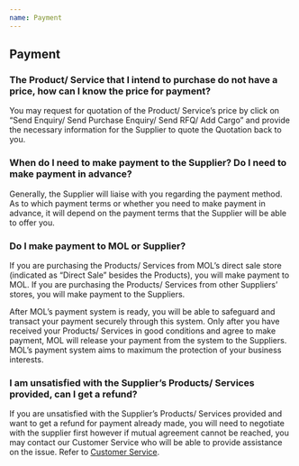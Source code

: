 ```yaml
---
name: Payment
---
```


## Payment

###  The Product/ Service that I intend to purchase do not have a price, how can I know the price for payment?

You may request for quotation of the Product/ Service’s price by click on “Send Enquiry/ Send Purchase Enquiry/ Send RFQ/ Add Cargo” and provide the necessary information for the Supplier to quote the Quotation back to you.

###  When do I need to make payment to the Supplier? Do I need to make payment in advance?

Generally, the Supplier will liaise with you regarding the payment method. As to which payment terms or whether you need to make payment in advance, it will depend on the payment terms that the Supplier will be able to offer you.   

###  Do I make payment to MOL or Supplier?

If you are purchasing the Products/ Services from MOL’s direct sale store (indicated as “Direct Sale” besides the Products), you will make payment to MOL. If you are purchasing the Products/ Services from other Suppliers’ stores, you will make payment to the Suppliers. 

After MOL’s payment system is ready, you will be able to safeguard and transact your payment securely through this system. Only after you have received your Products/ Services in good conditions and agree to make payment, MOL will release your payment from the system to the Suppliers. MOL’s payment system aims to maximum the protection of your business interests. 

###  I am unsatisfied with the Supplier’s Products/ Services provided, can I get a refund? 

If you are unsatisfied with the Supplier’s Products/ Services provided and want to get a refund for payment already made, you will need to negotiate with the supplier first however if mutual agreement cannot be reached, you may contact our Customer Service who will be able to provide assistance on the issue. Refer to [Customer Service](http://aboutus.marineonline.com/docs/connect/contactus).
